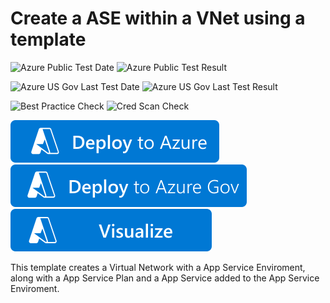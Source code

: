 # Create a ASE within a VNet using a template

![Azure Public Test Date](https://azurequickstartsservice.blob.core.windows.net/badges/101-create-ase-with-webapp/PublicLastTestDate.svg)
![Azure Public Test Result](https://azurequickstartsservice.blob.core.windows.net/badges/101-create-ase-with-webapp/PublicDeployment.svg)

![Azure US Gov Last Test Date](https://azurequickstartsservice.blob.core.windows.net/badges/101-create-ase-with-webapp/FairfaxLastTestDate.svg)
![Azure US Gov Last Test Result](https://azurequickstartsservice.blob.core.windows.net/badges/101-create-ase-with-webapp/FairfaxDeployment.svg)

![Best Practice Check](https://azurequickstartsservice.blob.core.windows.net/badges/101-create-ase-with-webapp/BestPracticeResult.svg)
![Cred Scan Check](https://azurequickstartsservice.blob.core.windows.net/badges/101-create-ase-with-webapp/CredScanResult.svg)

[![Deploy To Azure](https://raw.githubusercontent.com/Azure/azure-quickstart-templates/master/1-CONTRIBUTION-GUIDE/images/deploytoazure.svg?sanitize=true)](https://portal.azure.com/#create/Microsoft.Template/uri/https%3A%2F%2Fraw.githubusercontent.com%2FAzure%2Fazure-quickstart-templates%2Fmaster%2F101-create-ase-with-webapp%2Fazuredeploy.json)
[![Deploy To Azure US Gov](https://raw.githubusercontent.com/Azure/azure-quickstart-templates/master/1-CONTRIBUTION-GUIDE/images/deploytoazuregov.svg?sanitize=true)](https://portal.azure.us/#create/Microsoft.Template/uri/https%3A%2F%2Fraw.githubusercontent.com%2FAzure%2Fazure-quickstart-templates%2Fmaster%2F101-create-ase-with-webapp%2Fazuredeploy.json)  
[![Visualize](https://raw.githubusercontent.com/Azure/azure-quickstart-templates/master/1-CONTRIBUTION-GUIDE/images/visualizebutton.svg?sanitize=true)](http://armviz.io/#/?load=https%3A%2F%2Fraw.githubusercontent.com%2FAzure%2Fazure-quickstart-templates%2Fmaster%2F101-create-ase-with-webapp%2Fazuredeploy.json)

This template creates a Virtual Network with a App Service Enviroment, along with a App Service Plan and a App Service added to the App Service Enviroment.

